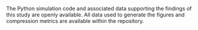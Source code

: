 The Python simulation code and associated data supporting the findings of this study are openly available. All data used to generate the figures and compression metrics are available within the repository.

